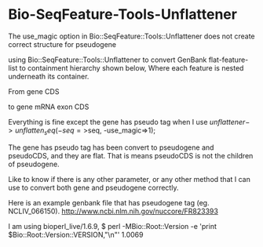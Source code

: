 # Bio-SeqFeature-Tools-Unflattener
The use_magic option in Bio::SeqFeature::Tools::Unflattener does not create correct structure for pseudogene

using Bio::SeqFeature::Tools::Unflattener to convert GenBank flat-feature-list to containment hierarchy shown below, Where each feature
is nested underneath its container.

From
gene
CDS

to
gene
 mRNA
  exon
  CDS

Everything is fine except the gene has pseudo tag when I use
$unflattener->unflatten_seq(-seq=>$seq, -use_magic=>1);

The gene has pseudo tag has been convert to pseudogene and pseudoCDS, and
they are flat. That is means pseudoCDS is not the children of pseudogene.

Like to know if there is any other parameter, or any other method that I
can use to convert both gene and pseudogene correctly.

Here is an example genbank file that has pseudogene tag (eg. NCLIV_066150).
http://www.ncbi.nlm.nih.gov/nuccore/FR823393

I am using bioperl_live/1.6.9,
$ perl -MBio::Root::Version -e 'print $Bio::Root::Version::VERSION,"\n"'
1.0069
